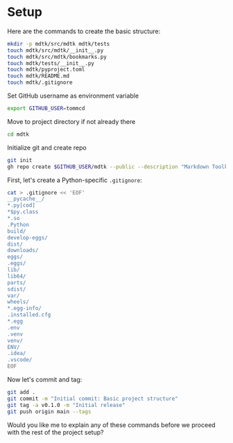 # Setup

Here are the commands to create the basic structure:

```bash
mkdir -p mdtk/src/mdtk mdtk/tests
touch mdtk/src/mdtk/__init__.py
touch mdtk/src/mdtk/bookmarks.py
touch mdtk/tests/__init__.py
touch mdtk/pyproject.toml
touch mdtk/README.md
touch mdtk/.gitignore
```

Set GitHub username as environment variable

```sh
export GITHUB_USER=tommcd
```

Move to project directory if not already there

```sh
cd mdtk
```

Initialize git and create repo

```sh
git init
gh repo create $GITHUB_USER/mdtk --public --description "Markdown Toolkit - Tools for working with markdown files"
```

First, let's create a Python-specific `.gitignore`:

```bash
cat > .gitignore << 'EOF'
__pycache__/
*.py[cod]
*$py.class
*.so
.Python
build/
develop-eggs/
dist/
downloads/
eggs/
.eggs/
lib/
lib64/
parts/
sdist/
var/
wheels/
*.egg-info/
.installed.cfg
*.egg
.env
.venv
venv/
ENV/
.idea/
.vscode/
EOF
```

Now let's commit and tag:

```bash
git add .
git commit -m "Initial commit: Basic project structure"
git tag -a v0.1.0 -m "Initial release"
git push origin main --tags
```

Would you like me to explain any of these commands before we proceed with the rest of the project setup?